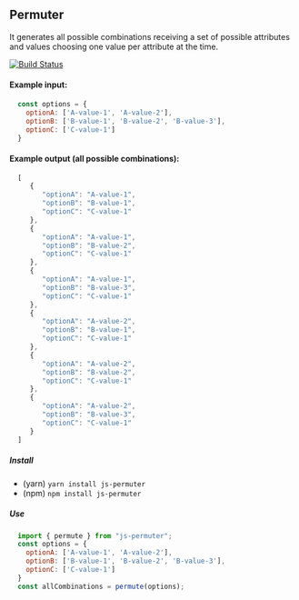 ## Permuter

It generates all possible combinations receiving a set of possible attributes and values choosing one value per attribute at the time.

[![Build Status](https://travis-ci.org/DavidValin/js-permuter.svg?branch=master)](https://travis-ci.org/DavidValin/js-permuter)

#### Example input:

```javascript
  const options = {
    optionA: ['A-value-1', 'A-value-2'],
    optionB: ['B-value-1', 'B-value-2', 'B-value-3'],
    optionC: ['C-value-1']
  }
```

#### Example output (all possible combinations):

```javascript
  [
     {
        "optionA": "A-value-1",
        "optionB": "B-value-1",
        "optionC": "C-value-1"
     },
     {
        "optionA": "A-value-1",
        "optionB": "B-value-2",
        "optionC": "C-value-1"
     },
     {
        "optionA": "A-value-1",
        "optionB": "B-value-3",
        "optionC": "C-value-1"
     },
     {
        "optionA": "A-value-2",
        "optionB": "B-value-1",
        "optionC": "C-value-1"
     },
     {
        "optionA": "A-value-2",
        "optionB": "B-value-2",
        "optionC": "C-value-1"
     },
     {
        "optionA": "A-value-2",
        "optionB": "B-value-3",
        "optionC": "C-value-1"
     }
  ]
```

##### Install

* (yarn) `yarn install js-permuter`
* (npm) `npm install js-permuter`

##### Use

```javascript
  import { permute } from "js-permuter";
  const options = {
    optionA: ['A-value-1', 'A-value-2'],
    optionB: ['B-value-1', 'B-value-2', 'B-value-3'],
    optionC: ['C-value-1']
  }
  const allCombinations = permute(options);
```
